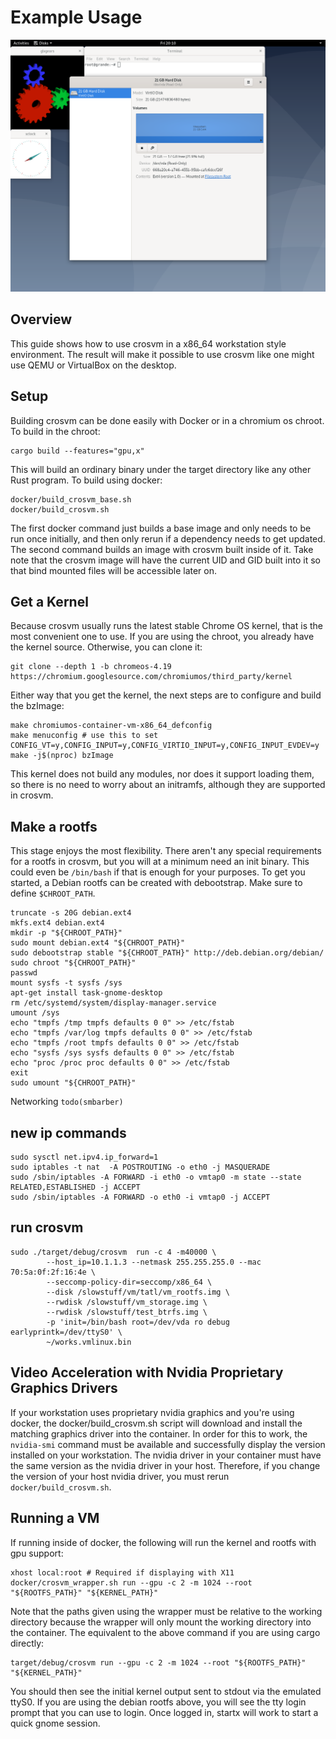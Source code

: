 # Example Usage

![Screenshot](example_usage_screenshot.png)

## Overview

This guide shows how to use crosvm in a x86_64 workstation style environment. The result will make
it possible to use crosvm like one might use QEMU or VirtualBox on the desktop.

## Setup

Building crosvm can be done easily with Docker or in a chromium os chroot. To build in the chroot:

```
cargo build --features="gpu,x"
```

This will build an ordinary binary under the target directory like any other Rust program.
To build using docker:

```
docker/build_crosvm_base.sh
docker/build_crosvm.sh
```

The first docker command just builds a base image and only needs to be run once initially, and then
only rerun if a dependency needs to get updated. The second command builds an image with crosvm
built inside of it. Take note that the crosvm image will have the current UID and GID built into it
so that bind mounted files will be accessible later on.

## Get a Kernel

Because crosvm usually runs the latest stable Chrome OS kernel, that is the most convenient one to
use. If you are using the chroot, you already have the kernel source. Otherwise, you can clone it:

```
git clone --depth 1 -b chromeos-4.19 https://chromium.googlesource.com/chromiumos/third_party/kernel
```

Either way that you get the kernel, the next steps are to configure and build the bzImage:

```
make chromiumos-container-vm-x86_64_defconfig
make menuconfig # use this to set CONFIG_VT=y,CONFIG_INPUT=y,CONFIG_VIRTIO_INPUT=y,CONFIG_INPUT_EVDEV=y
make -j$(nproc) bzImage
```

This kernel does not build any modules, nor does it support loading them, so there is no need to
worry about an initramfs, although they are supported in crosvm.

## Make a rootfs

This stage enjoys the most flexibility. There aren't any special requirements for a rootfs in
crosvm, but you will at a minimum need an init binary. This could even be `/bin/bash` if that is
enough for your purposes. To get you started, a Debian rootfs can be created with debootstrap. Make
sure to define `$CHROOT_PATH`.

```
truncate -s 20G debian.ext4
mkfs.ext4 debian.ext4
mkdir -p "${CHROOT_PATH}"
sudo mount debian.ext4 "${CHROOT_PATH}"
sudo debootstrap stable "${CHROOT_PATH}" http://deb.debian.org/debian/
sudo chroot "${CHROOT_PATH}"
passwd
mount sysfs -t sysfs /sys
apt-get install task-gnome-desktop
rm /etc/systemd/system/display-manager.service
umount /sys
echo "tmpfs /tmp tmpfs defaults 0 0" >> /etc/fstab
echo "tmpfs /var/log tmpfs defaults 0 0" >> /etc/fstab
echo "tmpfs /root tmpfs defaults 0 0" >> /etc/fstab
echo "sysfs /sys sysfs defaults 0 0" >> /etc/fstab
echo "proc /proc proc defaults 0 0" >> /etc/fstab
exit
sudo umount "${CHROOT_PATH}"
```

Networking `todo(smbarber)`

## new ip commands     
    
```
sudo sysctl net.ipv4.ip_forward=1
sudo iptables -t nat  -A POSTROUTING -o eth0 -j MASQUERADE        
sudo /sbin/iptables -A FORWARD -i eth0 -o vmtap0 -m state --state RELATED,ESTABLISHED -j ACCEPT
sudo /sbin/iptables -A FORWARD -o eth0 -i vmtap0 -j ACCEPT
```
       
## run crosvm                    
              
```
sudo ./target/debug/crosvm  run -c 4 -m40000 \
        --host_ip=10.1.1.3 --netmask 255.255.255.0 --mac 70:5a:0f:2f:16:4e \
        --seccomp-policy-dir=seccomp/x86_64 \
        --disk /slowstuff/vm/tatl/vm_rootfs.img \
        --rwdisk /slowstuff/vm_storage.img \
        --rwdisk /slowstuff/test_btrfs.img \
        -p 'init=/bin/bash root=/dev/vda ro debug earlyprintk=/dev/ttyS0' \
        ~/works.vmlinux.bin
```

## Video Acceleration with Nvidia Proprietary Graphics Drivers

If your workstation uses proprietary nvidia graphics and you're using docker, the
docker/build_crosvm.sh script will download and install the matching graphics driver into the
container. In order for this to work, the `nvidia-smi` command must be available and successfully
display the version installed on your workstation. The nvidia driver in your container must have the
same version as the nvidia driver in your host. Therefore, if you change the version of your host
nvidia driver, you must rerun `docker/build_crosvm.sh`.

## Running a VM

If running inside of docker, the following will run the kernel and rootfs with gpu support:

```
xhost local:root # Required if displaying with X11
docker/crosvm_wrapper.sh run --gpu -c 2 -m 1024 --root "${ROOTFS_PATH}" "${KERNEL_PATH}"
```

Note that the paths given using the wrapper must be relative to the working directory because the
wrapper will only mount the working directory into the container. The equivalent to the above
command if you are using cargo directly:

```
target/debug/crosvm run --gpu -c 2 -m 1024 --root "${ROOTFS_PATH}" "${KERNEL_PATH}"
```

You should then see the initial kernel output sent to stdout via the emulated ttyS0. If you are
using the debian rootfs above, you will see the tty login prompt that you can use to login. Once
logged in, startx will work to start a quick gnome session.

